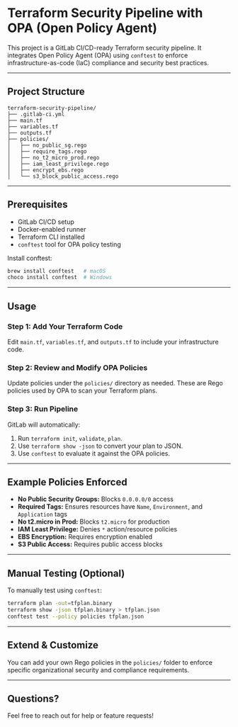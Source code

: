 
# Terraform Security Pipeline with OPA (Open Policy Agent)

This project is a GitLab CI/CD-ready Terraform security pipeline. It integrates Open Policy Agent (OPA) using `conftest` to enforce infrastructure-as-code (IaC) compliance and security best practices.

---

## Project Structure

```
terraform-security-pipeline/
├── .gitlab-ci.yml
├── main.tf
├── variables.tf
├── outputs.tf
├── policies/
│   ├── no_public_sg.rego
│   ├── require_tags.rego
│   ├── no_t2_micro_prod.rego
│   ├── iam_least_privilege.rego
│   ├── encrypt_ebs.rego
│   └── s3_block_public_access.rego
```

---

## Prerequisites

- GitLab CI/CD setup
- Docker-enabled runner
- Terraform CLI installed
- `conftest` tool for OPA policy testing

Install conftest:
```bash
brew install conftest   # macOS
choco install conftest  # Windows
```

---

## Usage

### Step 1: Add Your Terraform Code
Edit `main.tf`, `variables.tf`, and `outputs.tf` to include your infrastructure code.

### Step 2: Review and Modify OPA Policies
Update policies under the `policies/` directory as needed. These are Rego policies used by OPA to scan your Terraform plans.

### Step 3: Run Pipeline

GitLab will automatically:
1. Run `terraform init`, `validate`, `plan`.
2. Use `terraform show -json` to convert your plan to JSON.
3. Use `conftest` to evaluate it against the OPA policies.

---

## Example Policies Enforced

- **No Public Security Groups:** Blocks `0.0.0.0/0` access
- **Required Tags:** Ensures resources have `Name`, `Environment`, and `Application` tags
- **No t2.micro in Prod:** Blocks `t2.micro` for production
- **IAM Least Privilege:** Denies `*` action/resource policies
- **EBS Encryption:** Requires encryption enabled
- **S3 Public Access:** Requires public access blocks

---

## Manual Testing (Optional)

To manually test using `conftest`:

```bash
terraform plan -out=tfplan.binary
terraform show -json tfplan.binary > tfplan.json
conftest test --policy policies tfplan.json
```

---

## Extend & Customize

You can add your own Rego policies in the `policies/` folder to enforce specific organizational security and compliance requirements.

---

## Questions?

Feel free to reach out for help or feature requests!
